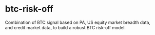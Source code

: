 # btc-risk-off
Combination of BTC signal based on PA, US equity market breadth data, and credit market data, to build a robust BTC risk-off model.
